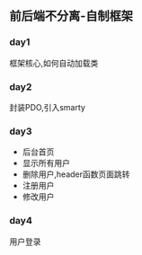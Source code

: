 ## 前后端不分离-自制框架

### day1

框架核心,如何自动加载类

### day2

封装PDO,引入smarty

### day3

- 后台首页
- 显示所有用户 
- 删除用户,header函数页面跳转
- 注册用户 
- 修改用户 

### day4

用户登录
